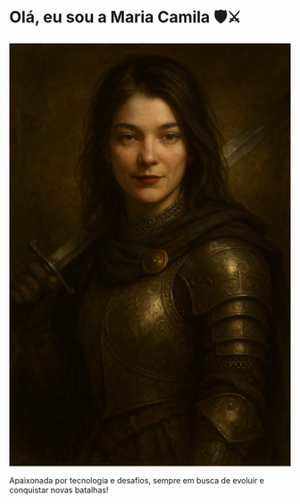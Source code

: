 # Olá, eu sou a Maria Camila 🛡️⚔️

<p align="center">
  <img src="guerreira.jpeg" width="800" alt="Minha foto de guerreira">
</p>


Apaixonada por tecnologia e desafios, sempre em busca de evoluir e conquistar novas batalhas!
